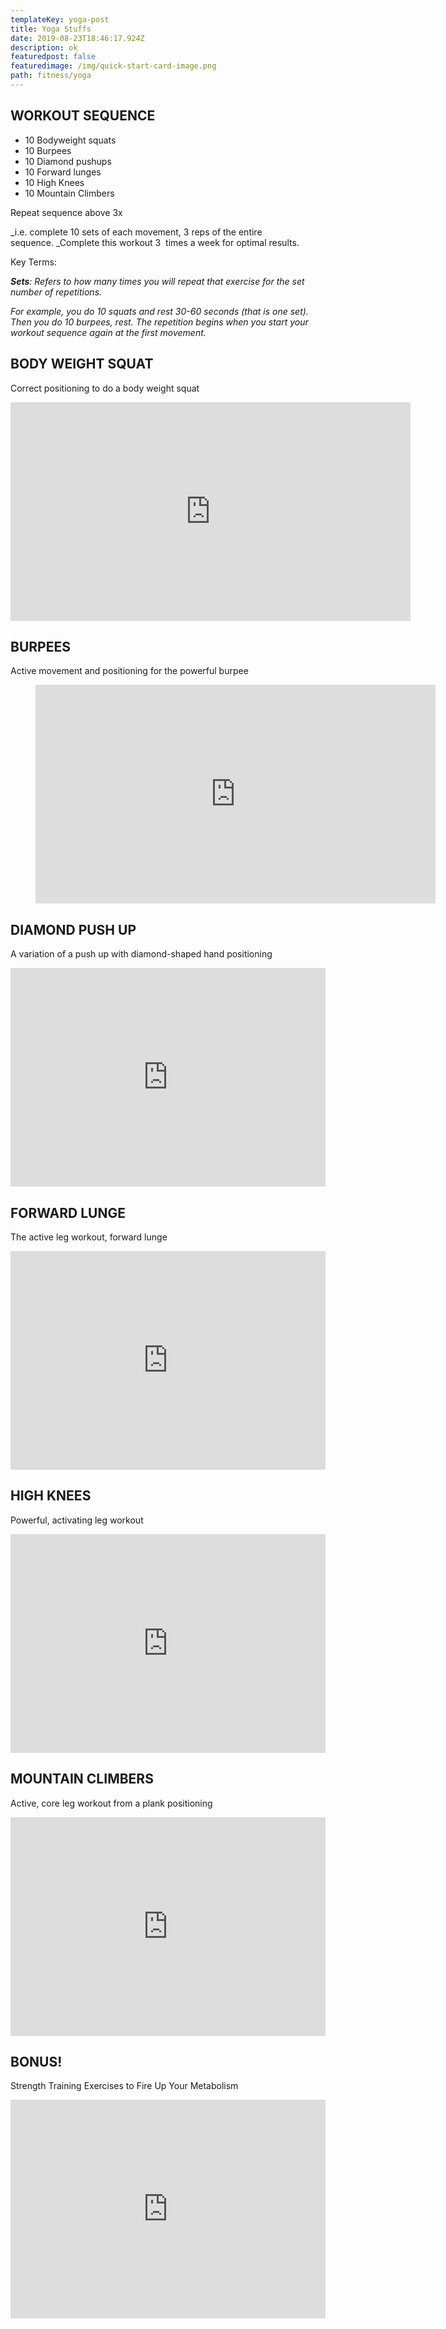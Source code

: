 ```yaml
---
templateKey: yoga-post
title: Yoga Stuffs
date: 2019-08-23T18:46:17.924Z
description: ok
featuredpost: false
featuredimage: /img/quick-start-card-image.png
path: fitness/yoga
---
```

## WORKOUT SEQUENCE

- 10 Bodyweight squats
- 10 Burpees
- 10 Diamond pushups
- 10 Forward lunges
- 10 High Knees
- 10 Mountain Climbers

Repeat sequence above 3x

_i.e. complete 10 sets of each movement, 3 reps of the entire sequence. _Complete this workout 3  times a week for optimal results.

Key Terms:

**_Sets_**_: Refers to how many times you will repeat that exercise for the set number of repetitions._

_For example, you do 10 squats and rest 30-60 seconds (that is one set). Then you do 10 burpees, rest. The repetition begins when you start your workout sequence again at the first movement._

## BODY WEIGHT SQUAT

Correct positioning to do a body weight squat

<iframe src="https://player.vimeo.com/video/267672677" width="640" height="350" frameBorder="0" allowfullscreen="allowfullscreen"></iframe>

## BURPEES

Active movement and positioning for the powerful burpee

<figure>
  <iframe src="https://player.vimeo.com/video/267840638" width="640" height="350" frameBorder="0" allowfullscreen="allowfullscreen"></iframe>
</figure>

## DIAMOND PUSH UP

A variation of a push up with diamond-shaped hand positioning

<iframe src="https://player.vimeo.com/video/267840755" width="100%" height="350" allowfullscreen="allowfullscreen" frameBorder="0"></iframe>

## FORWARD LUNGE

The active leg workout, forward lunge

<iframe src="https://player.vimeo.com/video/267840869" width="100%" height="350" allowfullscreen="allowfullscreen" frameBorder="0"></iframe>

## HIGH KNEES

Powerful, activating leg workout

<iframe src="https://player.vimeo.com/video/267840944" width="100%" height="350" allowfullscreen="allowfullscreen" frameBorder="0"></iframe>

## MOUNTAIN CLIMBERS

Active, core leg workout from a plank positioning

<iframe src="https://player.vimeo.com/video/267845016" width="100%" height="350" allowfullscreen="allowfullscreen" frameBorder="0"></iframe>

## BONUS!

Strength Training Exercises to Fire Up Your Metabolism

<iframe src="https://player.vimeo.com/video/267845099" width="100%" height="350" allowfullscreen="allowfullscreen" frameBorder="0"></iframe>
